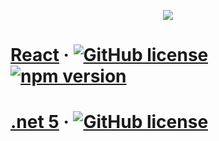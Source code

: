 <p align="center">
  <img src="https://i.hizliresim.com/3nk6xzs.png">
</p>


# [React](https://reactjs.org/) &middot; [![GitHub license](https://img.shields.io/badge/license-MIT-blue.svg)](https://github.com/facebook/react/blob/main/LICENSE) [![npm version](https://img.shields.io/npm/v/react.svg?style=flat)](https://www.npmjs.com/package/react) 


# [.net 5](https://dotnet.microsoft.com/) &middot; [![GitHub license](https://img.shields.io/badge/license-MIT-blue.svg)](https://github.com/dotnet/core/blob/main/LICENSE.TXT) 
